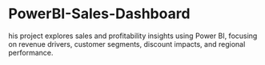 # PowerBI-Sales-Dashboard
his project explores sales and profitability insights using Power BI, focusing on revenue drivers, customer segments, discount impacts, and regional performance.

